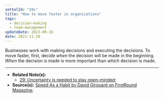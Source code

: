 ```yaml
---
zettelId: "19c"
title: "How to move faster in organizations"
tags:
  - decision-making
  - team-management
updateDate: 2023-09-16
date: 2021-11-28
---
```


Businesses work with making decisions and executing the decisions. To move faster, first, decide *when* the decision will be made in the beginning. *When* the decision is made is more important than *which* decision is made.

---

- **Related Note(s):**
  - [29: Uncertainty is needed to stay open-minded](/notes/29/);
- **Source(s):** [Speed As a Habit by David Girouard on FirstRound Magazine](https://review.firstround.com/speed-as-a-habit);
